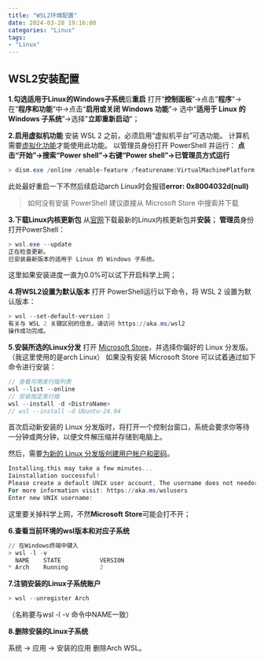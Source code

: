 ```yaml
---
title: "WSL2环境配置"
date: 2024-03-28 19:16:00
categories: "Linux"
tags: 
- "Linux"
---
```


## WSL2安装配置

**1.勾选适用于Linux的Windows子系统**后**重启**
打开“**控制面板**”->点击"**程序**"->在“**程序和功能**”中->点击“**启用或关闭 Windows 功能**”-> 选中“**适用于 Linux 的 Windows 子系统**”->选择"**立即重新启动**"；

**2.启用虚拟机功能**
安装 WSL 2 之前，必须启用“虚拟机平台”可选功能。 计算机需要[虚拟化功能](https://learn.microsoft.com/zh-cn/windows/wsl/troubleshooting#error-0x80370102-the-virtual-machine-could-not-be-started-because-a-required-feature-is-not-installed)才能使用此功能。
以管理员身份打开 PowerShell 并运行：
**点击“开始”->搜索“Power shell”->右键“Power shell”->已管理员方式运行**

```powershell
> dism.exe /online /enable-feature /featurename:VirtualMachinePlatform /all /norestart
```

此处最好重启一下不然后续启动arch Linux时会报错**error: 0x8004032d(null)**

> 如何没有安装 PowerShell 建议直接从 Microsoft Store 中搜索并下载

**3.下载Linux内核更新包**
从[官网](https://wslstorestorage.blob.core.windows.net/wslblob/wsl_update_x64.msi)下载最新的Linux内核更新包并**安装**；
**管理员**身份打开PowerShell：

```powershell
> wsl.exe --update
正在检查更新。
已安装最新版本的适用于 Linux 的 Windows 子系统。
```

这里如果安装进度一直为0.0%可以试下开启科学上网；

**4.将WSL2设置为默认版本**
打开 PowerShell运行以下命令，将 WSL 2 设置为默认版本：

```powershell
> wsl --set-default-version 2
有关与 WSL 2 关键区别的信息，请访问 https://aka.ms/wsl2
操作成功完成。
```

**5.安装所选的Linux分发**
打开 [Microsoft Store](https://aka.ms/wslstore)，并选择你偏好的 Linux 分发版。（我这里使用的是arch Linux）
如果没有安装 Microsoft Store 可以试着通过如下命令进行安装：

```c
// 查看可用发行版列表
wsl --list --online
// 安装指定发行版
wsl --install -d <DistroName> 
// wsl --install -d Ubuntu-24.04    
```

首次启动新安装的 Linux 分发版时，将打开一个控制台窗口，系统会要求你等待一分钟或两分钟，以便文件解压缩并存储到电脑上。

然后，需要[为新的 Linux 分发版创建用户帐户和密码](https://learn.microsoft.com/zh-cn/windows/wsl/setup/environment#set-up-your-linux-username-and-password)。

```powershell
Installing,this may take a few minutes...
Iainstallation successful!
Please create a default UNIX user account, The username does not needor to match your windows username.
For more information visit: https://aka.ms/wslusers
Enter new UNIX username:
```

这里要关掉科学上网，不然**Microsoft Store**可能会打不开；

**6.查看当前环境的wsl版本和对应子系统**

```powershell
// 在Windows终端中键入
> wsl -l -v
  NAME    STATE           VERSION
* Arch    Running         2
```

**7.注销安装的Linux子系统账户**

```powershell
> wsl --unregister Arch
```

（名称要与wsl -l -v 命令中NAME一致）

**8.删除安装的Linux子系统**

系统 -> 应用 -> 安装的应用 删除Arch WSL。
